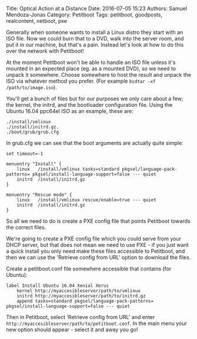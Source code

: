 Title: Optical Action at a Distance
Date: 2016-07-05 15:23
Authors: Samuel Mendoza-Jonas
Category: Petitboot
Tags: petitboot, goodposts, realcontent, netboot, pxe

Generally when someone wants to install a Linux distro they start with an ISO
file. Now we could burn that to a DVD, walk into the server room, and put it in
our machine, but that's a pain. Instead let's look at how to do this over the
network with Petitboot!

At the moment Petitboot won't be able to handle an ISO file unless it's
mounted in an expected place (eg. as a mounted DVD), so we need to unpack it
somewhere. Choose somewhere to host the result and unpack the ISO via whatever
method you prefer. (For example `bsdtar -xf /path/to/image.iso`).

You'll get a bunch of files but for our purposes we only care about a few; the
kernel, the initrd, and the bootloader configuration file. Using
the Ubuntu 16.04 ppc64el ISO as an example, these are:
```
./install/vmlinux
./install/initrd.gz.
./boot/grub/grub.cfg
```

In grub.cfg we can see that the boot arguments are actually quite simple:
```
set timeout=-1

menuentry "Install" {
	linux	/install/vmlinux tasks=standard pkgsel/language-pack-patterns= pkgsel/install-language-support=false --- quiet
	initrd	/install/initrd.gz
}

menuentry "Rescue mode" {
	linux	/install/vmlinux rescue/enable=true --- quiet
	initrd	/install/initrd.gz
}
```

So all we need to do is create a PXE config file that points Petitboot towards
the correct files.

We're going to create a PXE config file which you could serve from your DHCP
server, but that does not mean we need to use PXE - if you just want a quick
install you only need make these files accessible to Petitboot, and then we can
use the 'Retrieve config from URL' option to download the files.

Create a petitboot.conf file somewhere accessible that contains (for Ubuntu):
```
label Install Ubuntu 16.04 Xenial Xerus
	kernel http://myaccesibleserver/path/to/vmlinux
	initrd http://myaccesibleserver/path/to/initrd.gz
	append tasks=standard pkgsel/language-pack-patterns= pkgsel/install-language-support=false --- quiet
```

Then in Petitboot, select 'Retrieve config from URL' and enter
`http://myaccesibleserver/path/to/petitboot.conf`. In the main menu your new
option should appear - select it and away you go!
